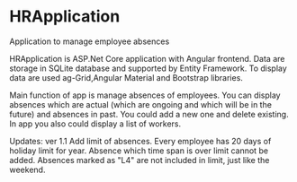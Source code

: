# HRApplication
Application to manage employee absences


HRApplication is ASP.Net Core application with Angular frontend. Data are storage in SQLite database and supported by Entity Framework.
To display data are used ag-Grid,Angular Material and Bootstrap libraries. 

Main function of app is manage absences of employees. 
You can display absences which are actual (which are ongoing and which will be in the future) and absences in past. 
You could add a new one and delete existing. In app you also could display a list of workers. 

Updates:
ver 1.1
Add limit of absences. Every employee has 20 days of holiday limit for year. Absence which time span is over limit cannot be added. Absences marked as "L4" are not included in limit, just like the weekend.    
